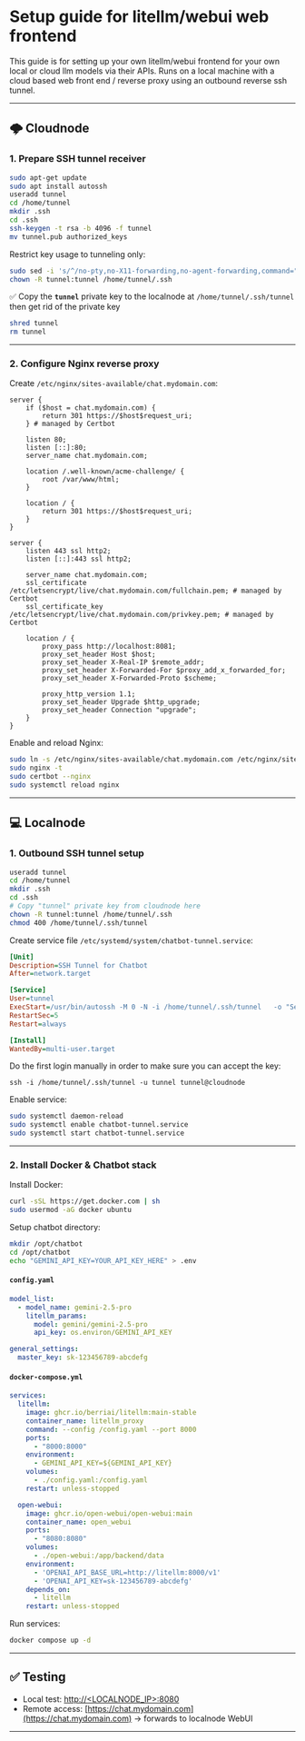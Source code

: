 # Setup guide for litellm/webui web frontend
This guide is for setting up your own litellm/webui frontend for your own local or cloud llm models via their APIs. Runs on a local machine with a cloud based web front end / reverse proxy using an outbound reverse ssh tunnel.

---

## 🌩️ Cloudnode

### 1. Prepare SSH tunnel receiver

```bash
sudo apt-get update
sudo apt install autossh
useradd tunnel
cd /home/tunnel
mkdir .ssh
cd .ssh
ssh-keygen -t rsa -b 4096 -f tunnel
mv tunnel.pub authorized_keys
```

Restrict key usage to tunneling only:

```bash
sudo sed -i 's/^/no-pty,no-X11-forwarding,no-agent-forwarding,command="sleep infinity" /' authorized_keys
chown -R tunnel:tunnel /home/tunnel/.ssh
```

✅ Copy the **`tunnel`** private key to the localnode at `/home/tunnel/.ssh/tunnel` then get rid of the private key

```bash
shred tunnel
rm tunnel
```

---

### 2. Configure Nginx reverse proxy

Create `/etc/nginx/sites-available/chat.mydomain.com`:

```nginx
server {
    if ($host = chat.mydomain.com) {
        return 301 https://$host$request_uri;
    } # managed by Certbot

    listen 80;
    listen [::]:80;
    server_name chat.mydomain.com;

    location /.well-known/acme-challenge/ {
        root /var/www/html;
    }

    location / {
        return 301 https://$host$request_uri;
    }
}

server {
    listen 443 ssl http2;
    listen [::]:443 ssl http2;

    server_name chat.mydomain.com;
    ssl_certificate /etc/letsencrypt/live/chat.mydomain.com/fullchain.pem; # managed by Certbot
    ssl_certificate_key /etc/letsencrypt/live/chat.mydomain.com/privkey.pem; # managed by Certbot

    location / {
        proxy_pass http://localhost:8081;
        proxy_set_header Host $host;
        proxy_set_header X-Real-IP $remote_addr;
        proxy_set_header X-Forwarded-For $proxy_add_x_forwarded_for;
        proxy_set_header X-Forwarded-Proto $scheme;

        proxy_http_version 1.1;
        proxy_set_header Upgrade $http_upgrade;
        proxy_set_header Connection "upgrade";
    }
}
```

Enable and reload Nginx:

```bash
sudo ln -s /etc/nginx/sites-available/chat.mydomain.com /etc/nginx/sites-enabled/
sudo nginx -t
sudo certbot --nginx
sudo systemctl reload nginx
```

---

## 💻 Localnode

### 1. Outbound SSH tunnel setup

```bash
useradd tunnel
cd /home/tunnel
mkdir .ssh
cd .ssh
# Copy "tunnel" private key from cloudnode here
chown -R tunnel:tunnel /home/tunnel/.ssh
chmod 400 /home/tunnel/.ssh/tunnel
```

Create service file `/etc/systemd/system/chatbot-tunnel.service`:

```ini
[Unit]
Description=SSH Tunnel for Chatbot
After=network.target

[Service]
User=tunnel
ExecStart=/usr/bin/autossh -M 0 -N -i /home/tunnel/.ssh/tunnel   -o "ServerAliveInterval=30"   -o "ServerAliveCountMax=3"   -o "ExitOnForwardFailure=yes"   -R 8081:localhost:8080 tunnel@cloudnode
RestartSec=5
Restart=always

[Install]
WantedBy=multi-user.target
```
Do the first login manually in order to make sure you can accept the key:

```ssh -i /home/tunnel/.ssh/tunnel -u tunnel tunnel@cloudnode```

Enable service:

```bash
sudo systemctl daemon-reload
sudo systemctl enable chatbot-tunnel.service
sudo systemctl start chatbot-tunnel.service
```

---

### 2. Install Docker & Chatbot stack

Install Docker:

```bash
curl -sSL https://get.docker.com | sh
sudo usermod -aG docker ubuntu
```

Setup chatbot directory:

```bash
mkdir /opt/chatbot
cd /opt/chatbot
echo "GEMINI_API_KEY=YOUR_API_KEY_HERE" > .env
```

#### `config.yaml`
```yaml
model_list:
  - model_name: gemini-2.5-pro
    litellm_params:
      model: gemini/gemini-2.5-pro
      api_key: os.environ/GEMINI_API_KEY

general_settings:
  master_key: sk-123456789-abcdefg
```

#### `docker-compose.yml`
```yaml
services:
  litellm:
    image: ghcr.io/berriai/litellm:main-stable
    container_name: litellm_proxy
    command: --config /config.yaml --port 8000
    ports:
      - "8000:8000"
    environment:
      - GEMINI_API_KEY=${GEMINI_API_KEY}
    volumes:
      - ./config.yaml:/config.yaml
    restart: unless-stopped

  open-webui:
    image: ghcr.io/open-webui/open-webui:main
    container_name: open_webui
    ports:
      - "8080:8080"
    volumes:
      - ./open-webui:/app/backend/data
    environment:
      - 'OPENAI_API_BASE_URL=http://litellm:8000/v1'
      - 'OPENAI_API_KEY=sk-123456789-abcdefg'
    depends_on:
      - litellm
    restart: unless-stopped
```

Run services:

```bash
docker compose up -d
```

---

## ✅ Testing

- Local test: [http://<LOCALNODE_IP>:8080](http://<LOCALNODE_IP>:8080)  
- Remote access: [https://chat.mydomain.com](https://chat.mydomain.com) → forwards to localnode WebUI  

---
